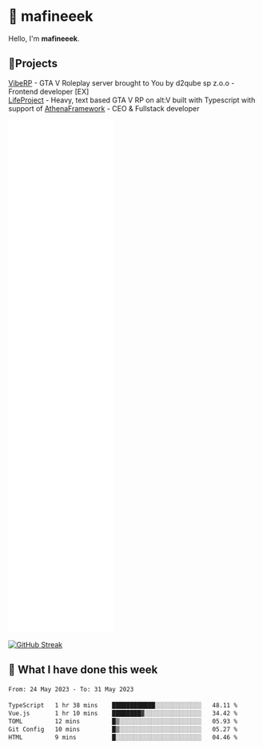 # 👋 mafineeek
Hello, I'm **mafineeek**.

## 📝Projects

[VibeRP](https://v-rp.pl) - GTA V Roleplay server brought to You by d2qube sp z.o.o - Frontend developer [EX]
<br>
[LifeProject](https://github.com/LifeProject-Roleplay/) - Heavy, text based GTA V RP on alt:V built with Typescript with support of [AthenaFramework](https://github.com/Athena-Roleplay-Framework/) - CEO & Fullstack developer

![](./github-metrics.svg)

[![GitHub Streak](https://streak-stats.demolab.com/?user=mafineeek)](https://git.io/streak-stats)

## 📰 What I have done this week
<!--START_SECTION:waka-->

```text
From: 24 May 2023 - To: 31 May 2023

TypeScript   1 hr 38 mins    ████████████░░░░░░░░░░░░░   48.11 %
Vue.js       1 hr 10 mins    ████████▓░░░░░░░░░░░░░░░░   34.42 %
TOML         12 mins         █▒░░░░░░░░░░░░░░░░░░░░░░░   05.93 %
Git Config   10 mins         █▒░░░░░░░░░░░░░░░░░░░░░░░   05.27 %
HTML         9 mins          █░░░░░░░░░░░░░░░░░░░░░░░░   04.46 %
```

<!--END_SECTION:waka-->
